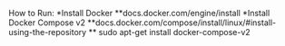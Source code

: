 How to Run:
*Install Docker
**docs.docker.com/engine/install
*Install Docker Compose v2
**docs.docker.com/compose/install/linux/#install-using-the-repository
** sudo apt-get install docker-compose-v2
